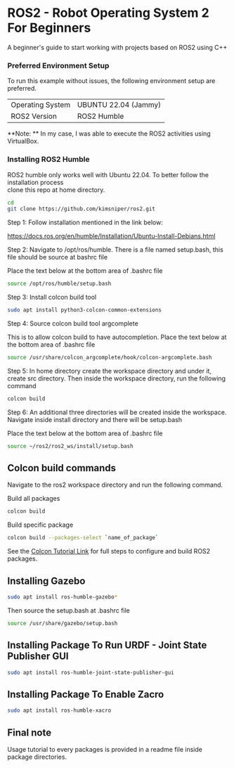 # ROS2 - Robot Operating System 2 For Beginners

A beginner's guide to start working with projects based on ROS2 using C++

### Preferred Environment Setup

To run this example without issues, the following environment setup are preferred.

|                  |                      |
|------------------|----------------------|
| Operating System | UBUNTU 22.04 (Jammy) |
| ROS2 Version     | ROS2 Humble          |

**Note: ** In my case, I was able to execute the ROS2 activities using VirtualBox.

### Installing ROS2 Humble

ROS2 humble only works well with Ubuntu 22.04. To better follow the installation process \
clone this repo at home directory.

```bash
cd
git clone https://github.com/kimsniper/ros2.git
```

Step 1: Follow installation mentioned in the link below:

https://docs.ros.org/en/humble/Installation/Ubuntu-Install-Debians.html

Step 2: Navigate to /opt/ros/humble. There is a file named setup.bash, this file should be source at bashrc file

Place the text below at the bottom area of .bashrc file

```bash
source /opt/ros/humble/setup.bash
```

Step 3: Install colcon build tool


```bash
sudo apt install python3-colcon-common-extensions
```

Step 4: Source colcon build tool argcomplete

This is to allow colcon build to have autocompletion. Place the text below at the bottom area of .bashrc file

```bash
source /usr/share/colcon_argcomplete/hook/colcon-argcomplete.bash
```

Step 5: In home directory create the workspace directory and under it, create src directory. Then inside the workspace directory, run the following command

```bash
colcon build
```

Step 6: An additional three directories will be created inside the workspace. Navigate inside install directory and there will be setup.bash

Place the text below at the bottom area of .bashrc file

```bash
source ~/ros2/ros2_ws/install/setup.bash
```

## Colcon build commands

Navigate to the ros2 workspace directory and run the following command. 

Build all packages 

```bash
colcon build
```
Build specific package

```bash
colcon build --packages-select `name_of_package`
```

See the [Colcon Tutorial Link](https://docs.ros.org/en/humble/Tutorials/Beginner-Client-Libraries/Colcon-Tutorial.html) for full steps to configure and build ROS2 packages.

## Installing Gazebo

```bash
sudo apt install ros-humble-gazebo*
```

Then source the setup.bash at .bashrc file

```bash
source /usr/share/gazebo/setup.bash
```

## Installing Package To Run URDF - Joint State Publisher GUI

```bash
sudo apt install ros-humble-joint-state-publisher-gui
```

## Installing Package To Enable Zacro

```bash
sudo apt install ros-humble-xacro
```

## Final note

Usage tutorial to every packages is provided in a readme file inside package directories.